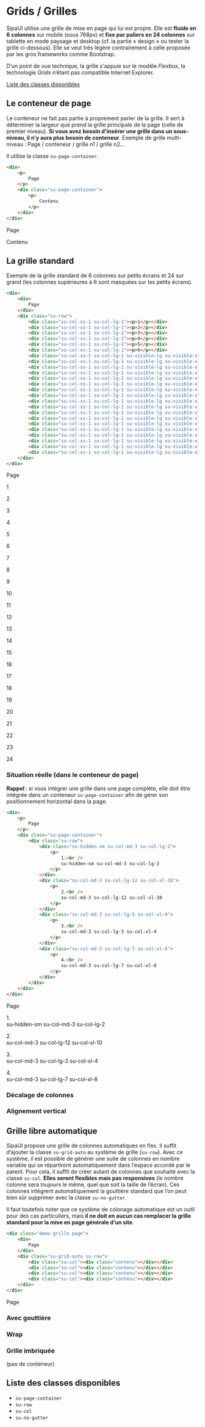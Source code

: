 # Grids / Grilles

SipaUI utilise une grille de mise en page qui lui est propre. Elle est **fluide en 6 colonnes** sur mobile (sous 768px) et **fixe par paliers en 24 colonnes** sur tablette en mode paysage et desktop (cf. la partie «&nbsp;design&nbsp;» ou tester la grille ci-dessous). Elle se veut très légère contrairement à celle proposée par les gros frameworks comme Bootstrap.

D’un point de vue technique, la grille s'appuie sur le modèle *Flexbox*, la technologie *Grids* n’étant pas compatible Internet Explorer.

<a href="#liste-classes" target="_self" class="link-button">Liste des classes disponibles</a>


<!-- STORY -->

## Le conteneur de page

Le conteneur ne fait pas partie à proprement parler de la grille. Il sert à déterminer la largeur que prend la grille principale de la page (celle de premier niveau). **Si vous avez besoin d’insérer une grille dans un sous-niveau, il n’y aura plus besoin de conteneur**. Exemple de grille multi-niveau&nbsp;: Page / conteneur / grille n1 / grille n2…

Il utilise la classe `su-page-container`.

```html
<div>
	<p>
		Page
	</p>
	<div class="su-page-container">
		<p>
			Contenu
		</p>
	</div>
</div>
```

<div class="sipaui demo-conteneur">
	<div class="demo-grille page">
		<p>
			Page
		</p>
		<div class="su-page-container">
			<p class="contenu">
				Contenu
			</p>
		</div>
	</div>
</div>


## La grille standard

Exemple de la grille standard de 6 colonnes sur petits écrans et 24 sur grand (les colonnes supérieures à 6 sont masquées sur les petits écrans). 

```html
<div>
	<div>
		Page
	</div>
	<div class="su-row">
		<div class="su-col-xs-1 su-col-lg-1"><p>1</p></div>
		<div class="su-col-xs-1 su-col-lg-1"><p>2</p></div>
		<div class="su-col-xs-1 su-col-lg-1"><p>3</p></div>
		<div class="su-col-xs-1 su-col-lg-1"><p>4</p></div>
		<div class="su-col-xs-1 su-col-lg-1"><p>5</p></div>
		<div class="su-col-xs-1 su-col-lg-1"><p>6</p></div>
		<div class="su-col-xs-1 su-col-lg-1 su-visible-lg su-visible-xl"><p>7</p></div>
		<div class="su-col-xs-1 su-col-lg-1 su-visible-lg su-visible-xl"><p>8</p></div>
		<div class="su-col-xs-1 su-col-lg-1 su-visible-lg su-visible-xl"><p>9</p></div>
		<div class="su-col-xs-1 su-col-lg-1 su-visible-lg su-visible-xl"><p>10<p></div>
		<div class="su-col-xs-1 su-col-lg-1 su-visible-lg su-visible-xl"><p>11<p></div>
		<div class="su-col-xs-1 su-col-lg-1 su-visible-lg su-visible-xl"><p>12<p></div>
		<div class="su-col-xs-1 su-col-lg-1 su-visible-lg su-visible-xl"><p>13<p></div>
		<div class="su-col-xs-1 su-col-lg-1 su-visible-lg su-visible-xl"><p>14<p></div>
		<div class="su-col-xs-1 su-col-lg-1 su-visible-lg su-visible-xl"><p>15<p></div>
		<div class="su-col-xs-1 su-col-lg-1 su-visible-lg su-visible-xl"><p>16<p></div>
		<div class="su-col-xs-1 su-col-lg-1 su-visible-lg su-visible-xl"><p>17<p></div>
		<div class="su-col-xs-1 su-col-lg-1 su-visible-lg su-visible-xl"><p>18<p></div>
		<div class="su-col-xs-1 su-col-lg-1 su-visible-lg su-visible-xl"><p>19<p></div>
		<div class="su-col-xs-1 su-col-lg-1 su-visible-lg su-visible-xl"><p>20<p></div>
		<div class="su-col-xs-1 su-col-lg-1 su-visible-lg su-visible-xl"><p>21<p></div>
		<div class="su-col-xs-1 su-col-lg-1 su-visible-lg su-visible-xl"><p>22<p></div>
		<div class="su-col-xs-1 su-col-lg-1 su-visible-lg su-visible-xl"><p>23<p></div>
		<div class="su-col-xs-1 su-col-lg-1 su-visible-lg su-visible-xl"><p>24<p></div>
	</div>
</div>
```

<div class="sipaui">
	<div class="demo-grille page">
		<div>
			Page
		</div>
		<div class="su-row">
			<div class="su-col-xs-1 su-col-lg-1"><p class="contenu">1</p></div>
			<div class="su-col-xs-1 su-col-lg-1"><p class="contenu">2</p></div>
			<div class="su-col-xs-1 su-col-lg-1"><p class="contenu">3</p></div>
			<div class="su-col-xs-1 su-col-lg-1"><p class="contenu">4</p></div>
			<div class="su-col-xs-1 su-col-lg-1"><p class="contenu">5</p></div>
			<div class="su-col-xs-1 su-col-lg-1"><p class="contenu">6</p></div>
			<div class="su-col-xs-1 su-col-lg-1 su-visible-lg su-visible-xl"><p class="contenu">7</p></div>
			<div class="su-col-xs-1 su-col-lg-1 su-visible-lg su-visible-xl"><p class="contenu">8</p></div>
			<div class="su-col-xs-1 su-col-lg-1 su-visible-lg su-visible-xl"><p class="contenu">9</p></div>
			<div class="su-col-xs-1 su-col-lg-1 su-visible-lg su-visible-xl"><p class="contenu">10<p></div>
			<div class="su-col-xs-1 su-col-lg-1 su-visible-lg su-visible-xl"><p class="contenu">11<p></div>
			<div class="su-col-xs-1 su-col-lg-1 su-visible-lg su-visible-xl"><p class="contenu">12<p></div>
			<div class="su-col-xs-1 su-col-lg-1 su-visible-lg su-visible-xl"><p class="contenu">13<p></div>
			<div class="su-col-xs-1 su-col-lg-1 su-visible-lg su-visible-xl"><p class="contenu">14<p></div>
			<div class="su-col-xs-1 su-col-lg-1 su-visible-lg su-visible-xl"><p class="contenu">15<p></div>
			<div class="su-col-xs-1 su-col-lg-1 su-visible-lg su-visible-xl"><p class="contenu">16<p></div>
			<div class="su-col-xs-1 su-col-lg-1 su-visible-lg su-visible-xl"><p class="contenu">17<p></div>
			<div class="su-col-xs-1 su-col-lg-1 su-visible-lg su-visible-xl"><p class="contenu">18<p></div>
			<div class="su-col-xs-1 su-col-lg-1 su-visible-lg su-visible-xl"><p class="contenu">19<p></div>
			<div class="su-col-xs-1 su-col-lg-1 su-visible-lg su-visible-xl"><p class="contenu">20<p></div>
			<div class="su-col-xs-1 su-col-lg-1 su-visible-lg su-visible-xl"><p class="contenu">21<p></div>
			<div class="su-col-xs-1 su-col-lg-1 su-visible-lg su-visible-xl"><p class="contenu">22<p></div>
			<div class="su-col-xs-1 su-col-lg-1 su-visible-lg su-visible-xl"><p class="contenu">23<p></div>
			<div class="su-col-xs-1 su-col-lg-1 su-visible-lg su-visible-xl"><p class="contenu">24<p></div>
		</div>
	</div>
</div>

### Situation réelle (dans le conteneur de page)

**Rappel&nbsp;**: si vous intégrer une grille dans une page complète, elle doit être intégrée dans un conteneur `su-page-container` afin de gérer son positionnement horizontal dans la page.

```html
<div>
	<p>
		Page
	</p>
	<div class="su-page-container">
		<div class="su-row">
			<div class="su-hidden-sm su-col-md-3 su-col-lg-2">
				<p>
					1.<br />
					su-hidden-sm su-col-md-3 su-col-lg-2
				</p>
			</div>
			<div class="su-col-md-3 su-col-lg-12 su-col-xl-10">
				<p>
					2.<br />
					su-col-md-3 su-col-lg-12 su-col-xl-10
				</p>
			</div>
			<div class="su-col-md-3 su-col-lg-3 su-col-xl-4">
				<p>
					3.<br />
					su-col-md-3 su-col-lg-3 su-col-xl-4
				</p>
			</div>
			<div class="su-col-md-3 su-col-lg-7 su-col-xl-8">
				<p>
					4.<br />
					su-col-md-3 su-col-lg-7 su-col-xl-8
				</p>
			</div>
		</div>
	</div>
</div>
```

<div class="sipaui demo-conteneur">
	<div class="demo-grille page">
		<p>
			Page
		</p>
		<div class="su-page-container">
			<div class="su-row">
				<div class="su-hidden-sm su-col-md-3 su-col-lg-2">
					<p class="contenu">
						1.<br />
						su-hidden-sm su-col-md-3 su-col-lg-2
					</p>
				</div>
				<div class="su-col-md-3 su-col-lg-12 su-col-xl-10">
					<p class="contenu">
						2.<br />
						su-col-md-3 su-col-lg-12 su-col-xl-10
					</p>
				</div>
				<div class="su-col-md-3 su-col-lg-3 su-col-xl-4">
					<p class="contenu">
						3.<br />
						su-col-md-3 su-col-lg-3 su-col-xl-4
					</p>
				</div>
				<div class="su-col-md-3 su-col-lg-7 su-col-xl-8">
					<p class="contenu">
						4.<br />
						su-col-md-3 su-col-lg-7 su-col-xl-8
					</p>
				</div>
			</div>
		</div>
	</div>
</div>

### Décalage de colonnes

### Alignement vertical


## Grille libre automatique

SipaUI propose une grille de colonnes automatiques en flex. Il suffit d’ajouter la classe `su-grid-auto` au système de grille (`su-row`). Avec ce système, il est possible de générer une suite de colonnes en nombre variable qui se répartiront automatiquement dans l’espace accordé par le parent. Pour cela, il suffit de créer autant de colonnes que souhaité avec la classe `su-col`. **Elles seront flexibles mais pas responsives** (le nombre colonne sera toujours le même, quel que soit la taille de l’écran).  Ces colonnes intègrent automatiquement la gouttière standard que l’on peut bien sûr supprimer avec la classe `su-no-gutter`.

Il faut toutefois noter que ce système de colonage automatique est un outil pour des cas particuliers, mais **il ne doit en aucun cas remplacer la grille standard pour la mise en page générale d’un site**.

```html
<div class="demo-grille page">
	<div>
		Page
	</div>
	<div class="su-grid-auto su-row">
		<div class="su-col"><div class="contenu"></div></div>
		<div class="su-col"><div class="contenu"></div></div>
		<div class="su-col"><div class="contenu"></div></div>
		<div class="su-col"><div class="contenu"></div></div>
	</div>
</div>
```

<div class="sipaui">
	<div class="demo-grille page">
		<div>
			Page
		</div>
		<div class="su-grid-auto su-row">
			<div class="su-col"><div class="contenu"></div></div>
			<div class="su-col"><div class="contenu"></div></div>
			<div class="su-col"><div class="contenu"></div></div>
			<div class="su-col"><div class="contenu"></div></div>
		</div>
	</div>
</div>

### Avec gouttière

### Wrap

### Grille imbriquée
(pas de conteneur)





<div id="liste-classes">

## Liste des classes disponibles
- `su-page-container`
- `su-row`
- `su-col`
- `su-no-gutter`

</div>
